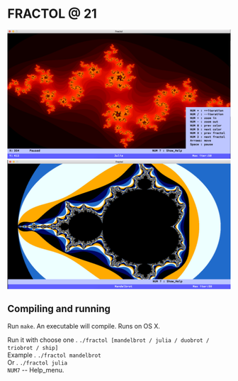 # FRACTOL @ 21

![screenshot](screens/screen.png?raw=true)
![screenshot](screens/screen1.png?raw=true)

## Compiling and running
Run `make`. An executable will compile. Runs on OS X.

Run it with choose one . `./fractol [mandelbrot / julia / duobrot / triobrot / ship]` <br>
Example . `./fractol mandelbrot` <br>
Or . `./fractol julia` <br>
`NUM7` -- Help_menu.
